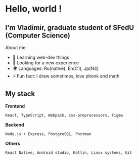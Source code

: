 # Hello, world !

## I'm Vladimir, graduate student of SFedU (Computer Science) 

About me:
- 🌱 Learning web-dev things
- 🎯 Looking for a new experience 
- 🌍 Languages: Ru(native), En(C1), Jp(N4) 
- ⚡ Fun fact: I draw sometimes, love phonk and math

## My stack

**Frontend**
```
React, TypeScript, Webpack, css-preprocessors, Figma
```

**Backend**
```
Node.js + Express, PostgreSQL, Postman
```

**Others**
```
React Native, Android studio, Kotlin, Linux systems, Git
```
